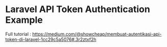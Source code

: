 # Laravel API Token Authentication Example
Full tutorial : https://medium.com/@showcheap/membuat-autentikasi-api-token-di-laravel-1cc29c5a5076#.3r2ztxf2h